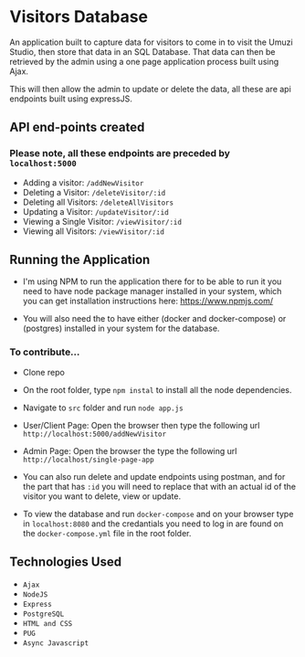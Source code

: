 # Visitors Database

An application built to capture data for visitors to come in to visit the Umuzi Studio, then store that data in an SQL Database. That data can then be retrieved by the admin using a one page application process built using Ajax.

This will then allow the admin to update or delete the data, all these are api endpoints built using expressJS.

## API end-points created
### Please note, all these endpoints are preceded by `localhost:5000`
- Adding a visitor: `/addNewVisitor`
- Deleting a Visitor: `/deleteVisitor/:id`
- Deleting all Visitors: `/deleteAllVisitors`
- Updating a Visitor: `/updateVisitor/:id`
- Viewing a Single Visitor: `/viewVisitor/:id`
- Viewing all Visitors: `/viewVisitor/:id`

## Running the Application
- I'm using NPM to run the application there for to be able to run it you need to have node package manager installed in your system, which you can get installation instructions here: https://www.npmjs.com/

- You will also need the to have either (docker and docker-compose) or (postgres) installed in your system for the database.

### To contribute...
- Clone repo

- On the root folder, type `npm instal` to install all the node dependencies.

- Navigate to `src` folder and run `node app.js`

- User/Client Page: Open the browser then type the following url `http://localhost:5000/addNewVisitor`

- Admin Page: Open the browser the type the following url `http://localhost/single-page-app`

- You can also run delete and update endpoints using postman, and for the part that has `:id` you will need to replace that with an actual id of the visitor you want to delete, view or update.

- To view the database and run `docker-compose` and on your browser type in `localhost:8080` and the credantials you need to log in are found on the `docker-compose.yml` file in the root folder.

## Technologies Used
- ```Ajax```
- ```NodeJS```
- ```Express```
- ```PostgreSQL```
- ```HTML and CSS```
- ```PUG```
- ```Async Javascript```